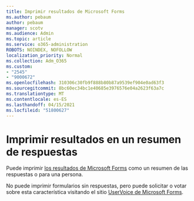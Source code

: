 ```yaml
---
title: Imprimir resultados de Microsoft Forms
ms.author: pebaum
author: pebaum
manager: scotv
ms.audience: Admin
ms.topic: article
ms.service: o365-administration
ROBOTS: NOINDEX, NOFOLLOW
localization_priority: Normal
ms.collection: Adm_O365
ms.custom:
- "2545"
- "9000672"
ms.openlocfilehash: 310306c30fb9f888b80b87a9539ef904e0ad63f3
ms.sourcegitcommit: 8bc60ec34bc1e40685e3976576e04a2623f63a7c
ms.translationtype: MT
ms.contentlocale: es-ES
ms.lasthandoff: 04/15/2021
ms.locfileid: "51800627"
---
```

# <a name="print-results-in-a-summary-of-responses"></a>Imprimir resultados en un resumen de respuestas

Puede imprimir [los resultados de Microsoft Forms](https://support.office.com/article/print-a-form-22100b98-ba3c-41c1-9513-f76caca664fc) como un resumen de las respuestas o para una persona. 

No puede imprimir formularios sin respuestas, pero puede solicitar o votar sobre esta característica visitando el sitio [UserVoice de Microsoft Forms](https://microsoftforms.uservoice.com/forums/386451-welcome-to-microsoft-forms-suggestion-box).
